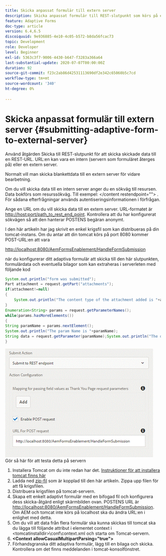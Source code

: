 ```yaml
---
title: Skicka anpassat formulär till extern server
description: Skicka anpassat formulär till REST-slutpunkt som körs på en extern server
feature: Adaptive Forms
doc-type: article
version: 6.4,6.5
discoiquuid: 9e936885-4e10-4c05-b572-b8da56fcac73
topic: Development
role: Developer
level: Beginner
exl-id: 5363c3f7-9006-4430-b647-f3283a366a64
last-substantial-update: 2020-07-07T00:00:00Z
duration: 92
source-git-commit: f23c2ab86d42531113690df2e342c65060b5c7cd
workflow-type: tm+mt
source-wordcount: '340'
ht-degree: 0%

---
```


# Skicka anpassat formulär till extern server {#submitting-adaptive-form-to-external-server}

Använd åtgärden Skicka till REST-slutpunkt för att skicka skickade data till en REST-URL. URL:en kan vara en intern (servern som formuläret återges på) eller en extern server.

Normalt vill man skicka blankettdata till en extern server för vidare bearbetning.

Om du vill skicka data till en intern server anger du en sökväg till resursen. Data bokförs som resurssökväg. Till exempel: &lt;/content restendpoint=&quot;&quot;> . För sådana efterfrågningar används autentiseringsinformationen i förfrågan.

Ange en URL om du vill skicka data till en extern server. URL-formatet är <http://host:port/path_to_rest_end_point>. Kontrollera att du har konfigurerat sökvägen så att den hanterar POSTENS begäran anonymt.

I den här artikeln har jag skrivit en enkel krigsfil som kan distribueras på din tomcat-instans. Om du antar att din tomcat körs på port 8080 kommer POST-URL:en att vara

<http://localhost:8080/AemFormsEnablement/HandleFormSubmission>

när du konfigurerar ditt adaptiva formulär att skicka till den här slutpunkten, formulärdata och eventuella bilagor som kan extraheras i serverleten med följande kod

```java
System.out.println("form was submitted");
Part attachment = request.getPart("attachments");
if(attachment!=null)
{
    System.out.println("The content type of the attachment added is "+attachment.getContentType());
}
Enumeration<String> params = request.getParameterNames();
while(params.hasMoreElements())
{
String paramName = params.nextElement();
System.out.println("The param Name is "+paramName);
String data = request.getParameter(paramName);System.out.println("The data  is "+data);
}
```

![formulärinlämning](assets/formsubmission.gif)
Gör så här för att testa detta på servern

1. Installera Tomcat om du inte redan har det. [Instruktioner för att installera tomcat finns här](https://helpx.adobe.com/experience-manager/kt/forms/using/preparing-datasource-for-form-data-model-tutorial-use.html)
1. Ladda ned [zip-fil](assets/aemformsenablement.zip) som är kopplad till den här artikeln. Zippa upp filen för att få krigsfilen.
1. Distribuera krigsfilen på tomcat-servern.
1. Skapa ett enkelt adaptivt formulär med en bifogad fil och konfigurera dess skicka-åtgärd enligt skärmbilden ovan. POSTENS URL är <http://localhost:8080/AemFormsEnablement/HandleFormSubmission>. Om AEM och tomcat inte körs på localhost ska du ändra URL:en i enlighet med detta.
1. Om du vill att data från flera formulär ska kunna skickas till tomcat ska du lägga till följande attribut i elementet context i &lt;tomcatinstalldir>\conf\context.xml och starta om Tomcat-servern.
1. **&lt;Context allowCasualMultipartParsing=&quot;true&quot;>**
1. Förhandsgranska ditt adaptiva formulär, lägg till en bilaga och skicka. Kontrollera om det finns meddelanden i tomcat-konsolfönstret.

